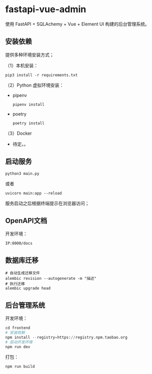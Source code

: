 # fastapi-vue-admin

使用 FastAPI + SQLAchemy  + Vue + Element UI 构建的后台管理系统。

## 安装依赖

提供多种环境安装方式；

（1）本机安装：

```shell
pip3 install -r requirements.txt
```

（2）Python 虚拟环境安装：

- pipenv

  ```shell
  pipenv install
  ```

- poetry

  ```shell
  poetry install
  ```

（3）Docker

- 待定。。

## 启动服务

```shell
python3 main.py
```

或者

```shell
uvicorn main:app --reload
```

服务启动之后根据终端提示在浏览器访问；

## OpenAPI文档

开发环境：

```shell
IP:8000/docs
```

## 数据库迁移
```shell
# 自动生成迁移文件
alembic revision --autogenerate -m "描述"
# 执行迁移
alembic upgrade head
```

## 后台管理系统

开发环境：

```python
cd frontend
# 安装依赖
npm install --registry=https://registry.npm.taobao.org
# 启动开发环境
npm run dev
```

打包：

```shell
npm run build
```

